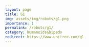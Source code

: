 ```yaml
---
layout: page
title: G1
img: assets/img/robots/g1.png
importance: 1
permalink: /robots/g1/
category: humanoids&bipeds
redirect: https://www.unitree.com/g1
---
```

